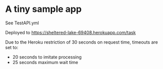 # A tiny sample app

See TestAPI.yml

Deployed to https://sheltered-lake-69408.herokuapp.com/task

Due to the Heroku restriction of 30 seconds on request time, timeouts are set to:

* 20 seconds to imitate processing
* 25 seconds maximum wait time
